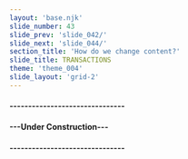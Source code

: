 ```yaml
---
layout: 'base.njk'
slide_number: 43
slide_prev: 'slide_042/'
slide_next: 'slide_044/'
section_title: 'How do we change content?'
slide_title: TRANSACTIONS
theme: 'theme_004'
slide_layout: 'grid-2'
---
```


<section class="slide__text">

#### -------------------------------
#### ---Under Construction---
#### -------------------------------




</section>

<section class="slide__images">



</section>
